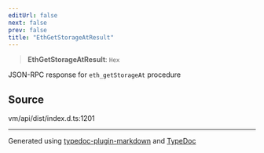 ```yaml
---
editUrl: false
next: false
prev: false
title: "EthGetStorageAtResult"
---
```


> **EthGetStorageAtResult**: `Hex`

JSON-RPC response for `eth_getStorageAt` procedure

## Source

vm/api/dist/index.d.ts:1201

***
Generated using [typedoc-plugin-markdown](https://www.npmjs.com/package/typedoc-plugin-markdown) and [TypeDoc](https://typedoc.org/)
